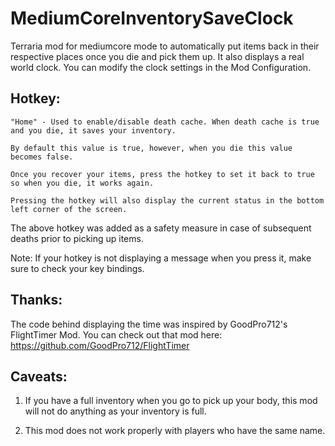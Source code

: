 # MediumCoreInventorySaveClock
Terraria mod for mediumcore mode to automatically put items back in their respective places once you die and pick them up.
It also displays a real world clock. You can modify the clock settings in the Mod Configuration.

## Hotkey:

``` 
"Home" - Used to enable/disable death cache. When death cache is true and you die, it saves your inventory. 

By default this value is true, however, when you die this value becomes false. 

Once you recover your items, press the hotkey to set it back to true so when you die, it works again. 

Pressing the hotkey will also display the current status in the bottom left corner of the screen.

```

The above hotkey was added as a safety measure in case of subsequent deaths prior to picking up items.

Note: If your hotkey is not displaying a message when you press it, make sure to check your key bindings.

## Thanks:

The code behind displaying the time was inspired by GoodPro712's FlightTimer Mod.
You can check out that mod here: https://github.com/GoodPro712/FlightTimer

## Caveats:

1. If you have a full inventory when you go to pick up your body, this mod will not do anything as your inventory is full.

2. This mod does not work properly with players who have the same name. 
